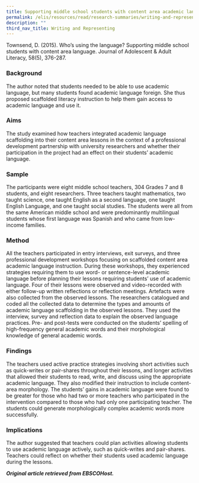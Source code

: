 ```yaml
---
title: Supporting middle school students with content area academic language
permalink: /elis/resources/read/research-summaries/writing-and-representing/content-area-academic-language/
description: ""
third_nav_title: Writing and Representing
---
```

Townsend, D. (2015). Who’s using the language? Supporting middle school students with content area language. Journal of Adolescent & Adult Literacy, 58(5), 376-287.

### Background

The author noted that students needed to be able to use academic language, but many students found academic language foreign. She thus proposed scaffolded literacy instruction to help them gain access to academic language and use it.

### Aims

The study examined how teachers integrated academic language scaffolding into their content area lessons in the context of a professional development partnership with university researchers and whether their participation in the project had an effect on their students’ academic language.

### Sample

The participants were eight middle school teachers, 304 Grades 7 and 8 students, and eight researchers. Three teachers taught mathematics, two taught science, one taught English as a second language, one taught English Language, and one taught social studies. The students were all from the same American middle school and were predominantly multilingual students whose first language was Spanish and who came from low-income families.

### Method

All the teachers participated in entry interviews, exit surveys, and three professional development workshops focusing on scaffolded content area academic language instruction. During these workshops, they experienced strategies requiring them to use word- or sentence-level academic language before planning their lessons requiring students’ use of academic language. Four of their lessons were observed and video-recorded with either follow-up written reflections or reflection meetings. Artefacts were also collected from the observed lessons. The researchers catalogued and coded all the collected data to determine the types and amounts of academic language scaffolding in the observed lessons. They used the interview, survey and reflection data to explain the observed language practices. Pre- and post-tests were conducted on the students’ spelling of high-frequency general academic words and their morphological knowledge of general academic words.

### Findings

The teachers used active practice strategies involving short activities such as quick-writes or pair-shares throughout their lessons, and longer activities that allowed their students to read, write, and discuss using the appropriate academic language. They also modified their instruction to include content-area morphology. The students’ gains in academic language were found to be greater for those who had two or more teachers who participated in the intervention compared to those who had only one participating teacher. The students could generate morphologically complex academic words more successfully.

### Implications

The author suggested that teachers could plan activities allowing students to use academic language actively, such as quick-writes and pair-shares. Teachers could reflect on whether their students used academic language during the lessons.


_**Original article retrieved from EBSCOHost.**_ 

